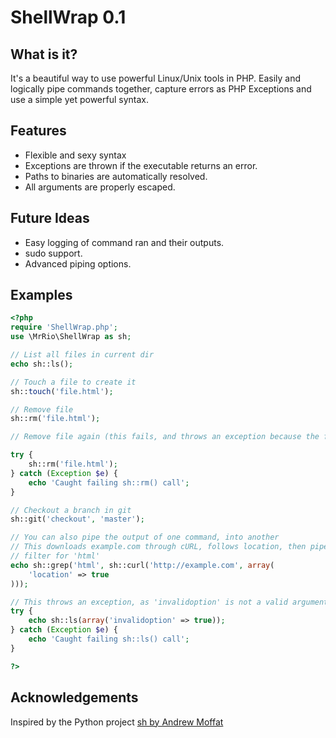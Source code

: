 ShellWrap 0.1
==================

What is it?
------------------

It's a beautiful way to use powerful Linux/Unix tools in PHP. Easily and logically pipe commands together,
capture errors as PHP Exceptions and use a simple yet powerful syntax. 

Features 
------------------

* Flexible and sexy syntax
* Exceptions are thrown if the executable returns an error.
* Paths to binaries are automatically resolved.
* All arguments are properly escaped.

Future Ideas
-------------------

* Easy logging of command ran and their outputs.
* sudo support.
* Advanced piping options.

Examples
------------------

```php
<?php 
require 'ShellWrap.php';
use \MrRio\ShellWrap as sh;

// List all files in current dir
echo sh::ls();

// Touch a file to create it
sh::touch('file.html');

// Remove file
sh::rm('file.html');

// Remove file again (this fails, and throws an exception because the file doesn't exist)

try {
	sh::rm('file.html');
} catch (Exception $e) {
	echo 'Caught failing sh::rm() call';
}

// Checkout a branch in git
sh::git('checkout', 'master');

// You can also pipe the output of one command, into another
// This downloads example.com through cURL, follows location, then pipes through grep to 
// filter for 'html'
echo sh::grep('html', sh::curl('http://example.com', array(
	'location' => true
)));

// This throws an exception, as 'invalidoption' is not a valid argument
try {
	echo sh::ls(array('invalidoption' => true));
} catch (Exception $e) {
	echo 'Caught failing sh::ls() call';
}

?>
```

Acknowledgements
--------------------

Inspired by the Python project [sh by Andrew Moffat](http://pypi.python.org/pypi/sh)